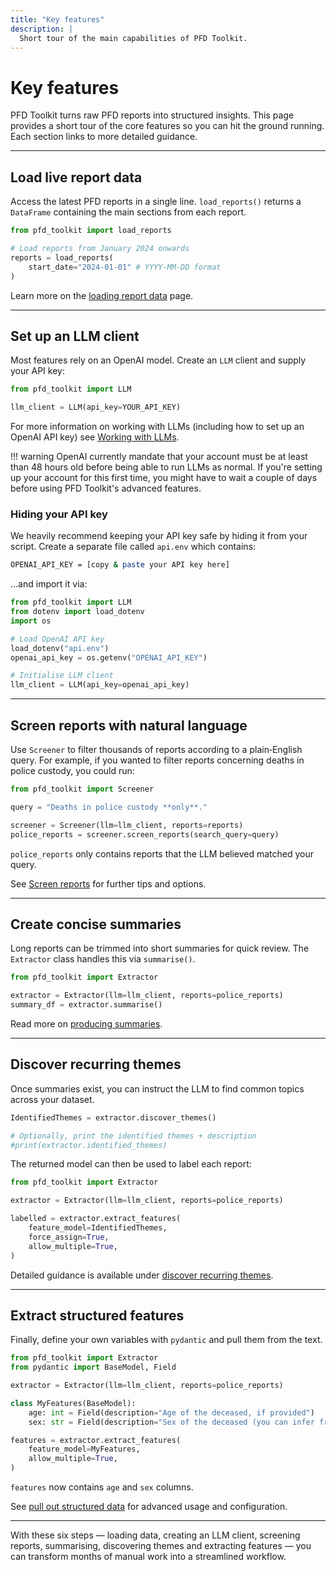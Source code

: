 ```yaml
---
title: "Key features"
description: |
  Short tour of the main capabilities of PFD Toolkit.
---
```


# Key features

PFD Toolkit turns raw PFD reports into structured insights. This page provides a short tour of the core features so you can hit the ground running. Each section links to more detailed guidance.

---

## Load live report data

Access the latest PFD reports in a single line. `load_reports()` returns a `DataFrame` containing the main sections from each report.

```python
from pfd_toolkit import load_reports

# Load reports from January 2024 onwards
reports = load_reports(
    start_date="2024-01-01" # YYYY-MM-DD format
)
```

Learn more on the [loading report data](../loader/load_reports.md) page.

---

## Set up an LLM client

Most features rely on an OpenAI model. Create an `LLM` client and supply your API key:

```python
from pfd_toolkit import LLM

llm_client = LLM(api_key=YOUR_API_KEY)
```

For more information on working with LLMs (including how to set up an OpenAI API key) see [Working with LLMs](../llm_setup.md).


!!! warning
    OpenAI currently mandate that your account must be at least than 48 hours old before being able to run LLMs as normal. If you're setting up your account for this first time, you might have to wait a couple of days before using PFD Toolkit's advanced features.


### Hiding your API key

We heavily recommend keeping your API key safe by hiding it from your script. Create a separate file called `api.env` which contains:

```sh
OPENAI_API_KEY = [copy & paste your API key here]
```

...and import it via:

```python
from pfd_toolkit import LLM
from dotenv import load_dotenv
import os

# Load OpenAI API key
load_dotenv("api.env")
openai_api_key = os.getenv("OPENAI_API_KEY")

# Initialise LLM client
llm_client = LLM(api_key=openai_api_key)
```


---

## Screen reports with natural language

Use `Screener` to filter thousands of reports according to a plain‑English query. For example, if you wanted to filter reports concerning deaths in police custody, you could run:

```python
from pfd_toolkit import Screener

query = "Deaths in police custody **only**."

screener = Screener(llm=llm_client, reports=reports)
police_reports = screener.screen_reports(search_query=query)
```

`police_reports` only contains reports that the LLM believed matched your query.

See [Screen reports](../screener/index.md) for further tips and options.

---

## Create concise summaries

Long reports can be trimmed into short summaries for quick review. The `Extractor` class handles this via `summarise()`.

```python
from pfd_toolkit import Extractor

extractor = Extractor(llm=llm_client, reports=police_reports)
summary_df = extractor.summarise()
```

Read more on [producing summaries](../extractor/summarising.md).

---

## Discover recurring themes

Once summaries exist, you can instruct the LLM to find common topics across your dataset.

```python
IdentifiedThemes = extractor.discover_themes()

# Optionally, print the identified themes + description
#print(extractor.identified_themes)
```

The returned model can then be used to label each report:

```python
from pfd_toolkit import Extractor

extractor = Extractor(llm=llm_client, reports=police_reports)

labelled = extractor.extract_features(
    feature_model=IdentifiedThemes,
    force_assign=True,
    allow_multiple=True,
)
```

Detailed guidance is available under [discover recurring themes](../extractor/themes.md).

---

## Extract structured features

Finally, define your own variables with `pydantic` and pull them from the text.

```python
from pfd_toolkit import Extractor
from pydantic import BaseModel, Field

extractor = Extractor(llm=llm_client, reports=police_reports)

class MyFeatures(BaseModel):
    age: int = Field(description="Age of the deceased, if provided")
    sex: str = Field(description="Sex of the deceased (you can infer from pronouns)")

features = extractor.extract_features(
    feature_model=MyFeatures,
    allow_multiple=True,
)
```

`features` now contains `age` and `sex` columns.

See [pull out structured data](../extractor/basics.md) for advanced usage and configuration.

---

With these six steps — loading data, creating an LLM client, screening reports, summarising, discovering themes and extracting features — you can transform months of manual work into a streamlined workflow.